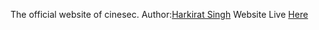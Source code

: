 The official website of cinesec.
Author:[Harkirat Singh](http://github.com/hkirat)
Website Live [Here](http://cinesec.github.io)